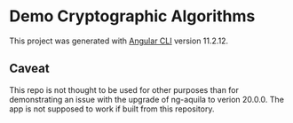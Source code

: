 # Demo Cryptographic Algorithms

This project was generated with [Angular CLI](https://github.com/angular/angular-cli) version 11.2.12.

## Caveat

This repo is not thought to be used for other purposes than for demonstrating an issue with the upgrade of ng-aquila to verion 20.0.0. The app is not supposed to work if built from this repository.



